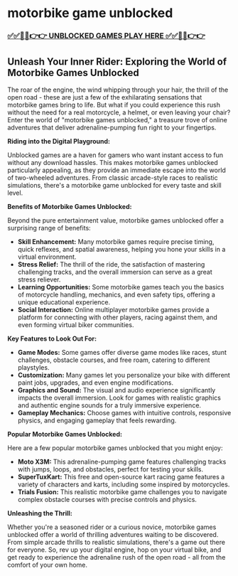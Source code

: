 # motorbike game unblocked

### [✅✅🔴🔴👉👉 UNBLOCKED GAMES PLAY HERE ✅✅🔴🔴👉👉](https://topstoryindia.com)

## Unleash Your Inner Rider: Exploring the World of Motorbike Games Unblocked

The roar of the engine, the wind whipping through your hair, the thrill of the open road - these are just a few of the exhilarating sensations that motorbike games bring to life. But what if you could experience this rush without the need for a real motorcycle, a helmet, or even leaving your chair? Enter the world of "motorbike games unblocked," a treasure trove of online adventures that deliver adrenaline-pumping fun right to your fingertips.

**Riding into the Digital Playground:**

Unblocked games are a haven for gamers who want instant access to fun without any download hassles. This makes motorbike games unblocked particularly appealing, as they provide an immediate escape into the world of two-wheeled adventures. From classic arcade-style races to realistic simulations, there's a motorbike game unblocked for every taste and skill level.

**Benefits of Motorbike Games Unblocked:**

Beyond the pure entertainment value, motorbike games unblocked offer a surprising range of benefits:

* **Skill Enhancement:** Many motorbike games require precise timing, quick reflexes, and spatial awareness, helping you hone your skills in a virtual environment. 
* **Stress Relief:** The thrill of the ride, the satisfaction of mastering challenging tracks, and the overall immersion can serve as a great stress reliever.
* **Learning Opportunities:** Some motorbike games teach you the basics of motorcycle handling, mechanics, and even safety tips, offering a unique educational experience.
* **Social Interaction:** Online multiplayer motorbike games provide a platform for connecting with other players, racing against them, and even forming virtual biker communities.

**Key Features to Look Out For:**

* **Game Modes:** Some games offer diverse game modes like races, stunt challenges, obstacle courses, and free roam, catering to different playstyles.
* **Customization:**  Many games let you personalize your bike with different paint jobs, upgrades, and even engine modifications.
* **Graphics and Sound:** The visual and audio experience significantly impacts the overall immersion. Look for games with realistic graphics and authentic engine sounds for a truly immersive experience.
* **Gameplay Mechanics:** Choose games with intuitive controls, responsive physics, and engaging gameplay that feels rewarding.

**Popular Motorbike Games Unblocked:**

Here are a few popular motorbike games unblocked that you might enjoy:

* **Moto X3M:** This adrenaline-pumping game features challenging tracks with jumps, loops, and obstacles, perfect for testing your skills.
* **SuperTuxKart:** This free and open-source kart racing game features a variety of characters and karts, including some inspired by motorcycles.
* **Trials Fusion:** This realistic motorbike game challenges you to navigate complex obstacle courses with precise controls and physics. 

**Unleashing the Thrill:**

Whether you're a seasoned rider or a curious novice, motorbike games unblocked offer a world of thrilling adventures waiting to be discovered. From simple arcade thrills to realistic simulations, there's a game out there for everyone. So, rev up your digital engine, hop on your virtual bike, and get ready to experience the adrenaline rush of the open road - all from the comfort of your own home. 
